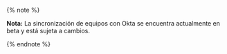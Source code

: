 {% note %}

**Nota:** La sincronización de equipos con Okta se encuentra actualmente en beta y está sujeta a cambios.

{% endnote %}
